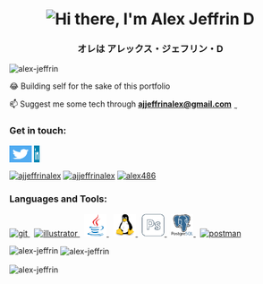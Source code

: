 <h1 align="center">
  <img src="https://readme-typing-svg.demolab.com?font=Fira+Code&weight=100&size=30&duration=1000&pause=2000&&color=00FFFF&center=true&vCenter=true&width=435&lines=Hi+there+👋;I'm+Alex+Jeffrin" alt="Hi there, I'm Alex Jeffrin D" />
</h1>
<h3 align="center">オレは アレックス・ジェフリン・D</h3>

<p align="left"> <img src="https://komarev.com/ghpvc/?username=alex-jeffrin&style=flat-square" alt="alex-jeffrin" /> </p>



😂 Building self for the sake of this portfolio 

📫 Suggest me some tech through **ajjeffrinalex@gmail.com**
 ̰
<h3 align="left">Get in touch:</h3>
<p align="left">
<a href="https://twitter.com/im_jeffree" target="blank"><img align="center" src="https://raw.githubusercontent.com/alex-jeffrin/alex-jeffrin/main/src/icons/twitter.svg" alt="im_jeffree" height="30" width="40" /></a>
<a href="https://linkedin.com/in/alexjeffrin" target="blank"><img align="center" src="https://raw.githubusercontent.com/alex-jeffrin/alex-jeffrin/main/src/icons/linkedin.svg" alt="alexjeffrin" height="30" width="10" /></a>



<a href="https://www.hackerrank.com/ajjeffrinalex" target="blank"><img align="center" src="https://raw.githubusercontent.com/rahuldkjain/github-profile-readme-generator/master/src/images/icons/Social/hackerrank.svg" alt="ajjeffrinalex" height="30" width="40" /></a>
<a href="https://www.leetcode.com/ajjeffrinalex" target="blank"><img align="center" src="https://raw.githubusercontent.com/rahuldkjain/github-profile-readme-generator/master/src/images/icons/Social/leet-code.svg" alt="ajjeffrinalex" height="30" width="40" /></a>
<a href="https://www.hackerearth.com/alex486" target="blank"><img align="center" src="https://raw.githubusercontent.com/rahuldkjain/github-profile-readme-generator/master/src/images/icons/Social/hackerearth.svg" alt="alex486" height="30" width="40" /></a>
</p>

<h3 align="left">Languages and Tools:</h3>
<p align="left"> <a href="https://git-scm.com/" target="_blank" rel="noreferrer"> <img src="https://www.vectorlogo.zone/logos/git-scm/git-scm-icon.svg" alt="git" width="40" height="40"/> </a> 
&nbsp;
<a href="https://www.adobe.com/in/products/illustrator.html" target="_blank" rel="noreferrer"> <img src="https://www.vectorlogo.zone/logos/adobe_illustrator/adobe_illustrator-icon.svg" alt="illustrator" width="40" height="40"/> </a> 
&nbsp;
<a href="https://www.java.com" target="_blank" rel="noreferrer"> <img src="https://raw.githubusercontent.com/devicons/devicon/master/icons/java/java-original.svg" alt="java" width="40" height="40"/> </a> 
&nbsp;
<a href="https://www.linux.org/" target="_blank" rel="noreferrer"> <img src="https://raw.githubusercontent.com/devicons/devicon/master/icons/linux/linux-original.svg" alt="linux" width="40" height="40"/> </a> 
&nbsp;
<a href="https://www.photoshop.com/en" target="_blank" rel="noreferrer"> <img src="https://raw.githubusercontent.com/devicons/devicon/master/icons/photoshop/photoshop-line.svg" alt="photoshop" width="40" height="40"/> </a> 
&nbsp;
<a href="https://www.postgresql.org" target="_blank" rel="noreferrer"> <img src="https://raw.githubusercontent.com/devicons/devicon/master/icons/postgresql/postgresql-original-wordmark.svg" alt="postgresql" width="40" height="40"/> </a>
&nbsp;
<a href="https://postman.com" target="_blank" rel="noreferrer"> <img src="https://www.vectorlogo.zone/logos/getpostman/getpostman-icon.svg" alt="postman" width="40" height="40"/> </a> </p>

<p><img align="left" src="https://github-readme-stats.vercel.app/api/top-langs?username=alex-jeffrin&show_icons=true&locale=en&layout=compact" alt="alex-jeffrin" /></p>

<p>&nbsp;<img align="center" src="https://github-readme-stats.vercel.app/api?username=alex-jeffrin&show_icons=true&locale=en" alt="alex-jeffrin" /></p>

<p><img align="center" src="https://github-readme-streak-stats.herokuapp.com/?user=alex-jeffrin&" alt="alex-jeffrin" /></p>